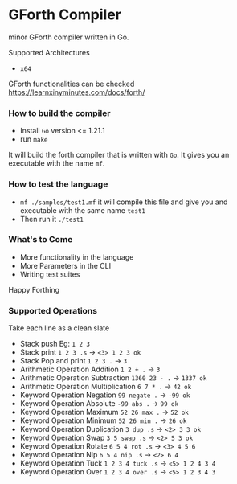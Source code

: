 # GForth Compiler
minor GForth compiler written in Go. 

Supported Architectures
* `x64`

GForth functionalities can be checked https://learnxinyminutes.com/docs/forth/

### How to build the compiler
* Install `Go` version <= 1.21.1
* run `make`

It will build the forth compiler that is written with `Go`.
It gives you an executable with the name `mf`.

### How to test the language
* `mf ./samples/test1.mf` it will compile this file and give you and executable with the same name `test1`
* Then run it `./test1`

### What's to Come
* More functionality in the language
* More Parameters in the CLI
* Writing test suites

Happy Forthing


### Supported Operations

Take each line as a clean slate

* Stack push Eg: `1 2 3` 
* Stack print `1 2 3 .s` -> `<3> 1 2 3 ok`
* Stack Pop and print `1 2 3 .` -> `3`
* Arithmetic Operation Addition `1 2 + .` -> `3`
* Arithmetic Operation Subtraction `1360 23 - .` -> `1337 ok`
* Arithmetic Operation Multiplication `6 7 * .` -> `42 ok`
* Keyword Operation Negation `99 negate .` -> `-99 ok`
* Keyword Operation Absolute `-99 abs .` -> `99 ok`
* Keyword Operation Maximum `52 26 max .` -> `52 ok`
* Keyword Operation Minimum `52 26 min .` -> `26 ok`
* Keyword Operation Duplication `3 dup .s` -> `<2> 3 3 ok`
* Keyword Operation Swap `3 5 swap .s` -> `<2> 5 3 ok`
* Keyword Operation Rotate `6 5 4 rot .s` -> `<3> 4 5 6`
* Keyword Operation Nip `6 5 4 nip .s` -> `<2> 6 4`
* Keyword Operation Tuck `1 2 3 4 tuck .s` -> `<5> 1 2 4 3 4`
* Keyword Operation Over `1 2 3 4 over .s` -> `<5> 1 2 3 4 3`
